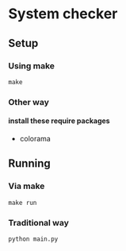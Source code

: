 # System checker

## Setup 

### Using make
    make 

### Other way 

#### install these require packages

* colorama

## Running

### Via make
    make run

### Traditional way
    python main.py